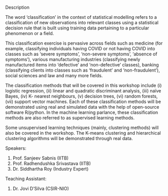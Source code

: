 Description

The word ‘classification’ in the context of statistical modelling refers to a classification of new observations into relevant classes using a statistical decision rule that is built using training data pertaining to a particular phenomenon or a field.

This classification exercise is pervasive across fields such as medicine (for example, classifying individuals having COVID or not having COVID into classes such as ‘severe symptoms’, ‘non-severe symptoms’, ‘absence of symptoms’), various manufacturing industries (classifying newly manufactured items into ‘defective’ and ‘non-defective’ classes), banking (classifying clients into classes such as ‘fraudulent’ and ‘non-fraudulent’), social sciences and law and many more fields.

The classification methods that will be covered in this workshop include (i) logistic regression, (ii) linear and quadratic discriminant analysis, (iii) naïve Bayes, (iv) K- nearest neighbours, (v) decision trees, (vi) random forests, (vii) support vector machines. Each of these classification methods will be demonstrated using real and simulated data with the help of open-source software R/python. In the machine learning parlance, these classification methods are also referred to as supervised learning methods.

Some unsupervised learning techniques (mainly, clustering methods) will also be covered in the workshop. The K-means clustering and hierarchical clustering algorithms will be demonstrated through real data. 

Speakers:
1. Prof. Sanjeev Sabnis (IITB)
2. Prof. Radhendushka Srivastava (IITB)
3. Dr. Siddhartha Roy (Industry Expert)

Teaching Assistant:
1. Dr. Jovi D’Silva (CSIR-NIO)

